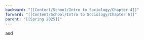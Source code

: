 ```yaml
---
backward: "[[Content/School/Intro to Sociology/Chapter 4]]"
forward: "[[Content/School/Intro to Sociology/Chapter 6]]"
parent: "[[Spring 2025]]"
---
```

asd